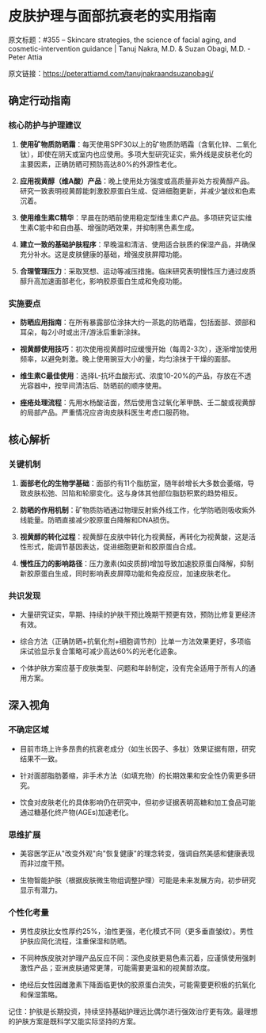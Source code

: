 # 皮肤护理与面部抗衰老的实用指南

原文标题：#355 – Skincare strategies, the science of facial aging, and cosmetic-intervention guidance | Tanuj Nakra, M.D. & Suzan Obagi, M.D. - Peter Attia

原文链接：https://peterattiamd.com/tanujnakraandsuzanobagi/

<YouTube videoId="9iHxTvG1_3k" />


## 确定行动指南

### 核心防护与护理建议

1. **使用矿物质防晒霜**：每天使用SPF30以上的矿物质防晒霜（含氧化锌、二氧化钛），即使在阴天或室内也应使用。多项大型研究证实，紫外线是皮肤老化的主要因素，正确防晒可预防高达80%的外源性老化。

2. **应用视黄醇（维A酸）产品**：晚上使用处方强度或高质量非处方视黄醇产品。研究一致表明视黄醇能刺激胶原蛋白生成、促进细胞更新，并减少皱纹和色素沉着。

3. **使用维生素C精华**：早晨在防晒前使用稳定型维生素C产品。多项研究证实维生素C能中和自由基、增强防晒效果，并抑制黑色素生成。

4. **建立一致的基础护肤程序**：早晚温和清洁、使用适合肤质的保湿产品，并确保充分补水。这是皮肤健康的基础，增强皮肤屏障功能。

5. **合理管理压力**：采取冥想、运动等减压措施。临床研究表明慢性压力通过皮质醇升高加速面部老化，影响胶原蛋白生成和免疫功能。

### 实施要点

- **防晒应用指南**：在所有暴露部位涂抹大约一茶匙的防晒霜，包括面部、颈部和耳朵，每2小时或出汗/游泳后重新涂抹。
  
- **视黄醇使用技巧**：初次使用视黄醇时应缓慢开始（每周2-3次），逐渐增加使用频率，以避免刺激。晚上使用豌豆大小的量，均匀涂抹于干燥的面部。

- **维生素C最佳使用**：选择L-抗坏血酸形式、浓度10-20%的产品，存放在不透光容器中，按早间清洁后、防晒前的顺序使用。

- **痤疮处理流程**：先用水杨酸洁面，然后使用含过氧化苯甲酰、壬二酸或视黄醇的局部产品。严重情况应咨询皮肤科医生考虑口服药物。

## 核心解析

### 关键机制

1. **面部老化的生物学基础**：面部约有11个脂肪室，随年龄增长大多数会萎缩，导致皮肤松弛、凹陷和轮廓变化。这与身体其他部位脂肪积累的趋势相反。

2. **防晒的作用机制**：矿物质防晒通过物理反射紫外线工作，化学防晒则吸收紫外线能量。防晒直接减少胶原蛋白降解和DNA损伤。

3. **视黄醇的转化过程**：视黄醇在皮肤中转化为视黄醛，再转化为视黄酸，这是活性形式，能调节基因表达，促进细胞更新和胶原蛋白合成。

4. **慢性压力的影响路径**：压力激素(如皮质醇)增加导致加速胶原蛋白降解，抑制新胶原蛋白生成，同时影响表皮屏障功能和免疫反应，加速皮肤老化。

### 共识发现

- 大量研究证实，早期、持续的护肤干预比晚期干预更有效，预防比修复更经济有效。

- 综合方法（正确防晒+抗氧化剂+细胞调节剂）比单一方法效果更好，多项临床试验显示复合策略可减少高达60%的光老化迹象。

- 个体护肤方案应基于皮肤类型、问题和年龄制定，没有完全适用于所有人的通用方案。

## 深入视角

### 不确定区域

- 目前市场上许多昂贵的抗衰老成分（如生长因子、多肽）效果证据有限，研究结果不一致。

- 针对面部脂肪萎缩，非手术方法（如填充物）的长期效果和安全性仍需更多研究。

- 饮食对皮肤老化的具体影响仍在研究中，但初步证据表明高糖和加工食品可能通过糖基化终产物(AGEs)加速老化。

### 思维扩展

- 美容医学正从"改变外观"向"恢复健康"的理念转变，强调自然美感和健康表现而非过度干预。

- 生物智能护肤（根据皮肤微生物组调整护理）可能是未来发展方向，初步研究显示有潜力。

### 个性化考量

- 男性皮肤比女性厚约25%，油性更强，老化模式不同（更多垂直皱纹）。男性护肤应简化流程，注重保湿和防晒。

- 不同种族皮肤对护理产品反应不同：深色皮肤更易色素沉着，应谨慎使用强刺激性产品；亚洲皮肤通常更薄，可能需要更温和的视黄醇浓度。

- 绝经后女性因雌激素下降面临更快的胶原蛋白流失，可能需要更积极的抗氧化和保湿策略。

记住：护肤是长期投资，持续坚持基础护理远比偶尔进行强效治疗更有效。最理想的护肤方案是既科学又能实际坚持的方案。